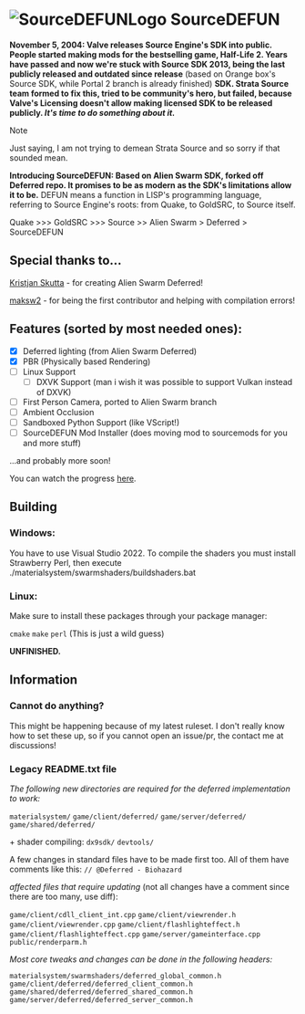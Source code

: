 # ![SourceDEFUNLogo](https://github.com/user-attachments/assets/6c237c45-86cd-450d-b5ea-2160bd8fc295) SourceDEFUN

**November 5, 2004: Valve releases Source Engine's SDK into public. People started making mods for the bestselling game, Half-Life 2. Years have passed and now we're stuck with Source SDK 2013, being the last publicly released and outdated since release** (based on Orange box's Source SDK, while Portal 2 branch is already finished) **SDK. Strata Source team formed to fix this, tried to be community's hero, but failed, because Valve's Licensing doesn't allow making licensed SDK to be released publicly. *It's time to do something about it.***

> [!NOTE]
> Just saying, I am not trying to demean Strata Source and so sorry if that sounded mean.

**Introducing SourceDEFUN: Based on Alien Swarm SDK, forked off Deferred repo. It promises to be as modern as the SDK's limitations allow it to be.** DEFUN means a function in LISP's programming language, referring to Source Engine's roots: from Quake, to GoldSRC, to Source itself.

Quake >>> GoldSRC >>> Source >> Alien Swarm > Deferred > SourceDEFUN



## Special thanks to...
[Kristjan Skutta](https://github.com/Biohazard90) - for creating Alien Swarm Deferred!

[maksw2](https://github.com/maksw2) - for being the first contributor and helping with compilation errors!


## Features (sorted by most needed ones):
- [x] Deferred lighting (from Alien Swarm Deferred)
- [x] PBR (Physically based Rendering)
- [ ] Linux Support
  - [ ] DXVK Support (man i wish it was possible to support Vulkan instead of DXVK)
- [ ] First Person Camera, ported to Alien Swarm branch
- [ ] Ambient Occlusion
- [ ] Sandboxed Python Support (like VScript!)
- [ ] SourceDEFUN Mod Installer (does moving mod to sourcemods for you and more stuff)

...and probably more soon!

You can watch the progress [here](https://github.com/users/Sectonidse/projects/2/views/1).


## Building

### Windows:
You have to use Visual Studio 2022.
To compile the shaders you must install Strawberry Perl, then execute ./materialsystem/swarmshaders/buildshaders.bat

### Linux:
Make sure to install these packages through your package manager:

`cmake` `make` `perl` (This is just a wild guess)

**UNFINISHED.**


## Information

### Cannot do anything?
This might be happening because of my latest ruleset. I don't really know how to set these up, so if you cannot open an issue/pr, the contact me at discussions!

### Legacy README.txt file
*The following new directories are required for the deferred implementation to work:*

`materialsystem/`
`game/client/deferred/`
`game/server/deferred/`
`game/shared/deferred/`

\+ shader compiling:
`dx9sdk/`
`devtools/`

A few changes in standard files have to be made first too.
All of them have comments like this:
`// @Deferred - Biohazard`

*affected files that require updating* (not all changes have a comment since there are too many, use diff):

`game/client/cdll_client_int.cpp`
`game/client/viewrender.h`
`game/client/viewrender.cpp`
`game/client/flashlighteffect.h`
`game/client/flashlighteffect.cpp`
`game/server/gameinterface.cpp`
`public/renderparm.h`



*Most core tweaks and changes can be done in the following headers:*

`materialsystem/swarmshaders/deferred_global_common.h`
`game/client/deferred/deferred_client_common.h`
`game/shared/deferred/deferred_shared_common.h`
`game/server/deferred/deferred_server_common.h`
